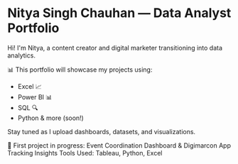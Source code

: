 # Nitya Singh Chauhan — Data Analyst Portfolio

Hi! I'm Nitya, a content creator and digital marketer transitioning into data analytics.

📊 This portfolio will showcase my projects using:
- Excel 📈
- Power BI 📊
- SQL 🔍
- Python & more (soon!)

Stay tuned as I upload dashboards, datasets, and visualizations.

🚀 First project in progress: Event Coordination Dashboard & Digimarcon App Tracking Insights Tools Used: Tableau, Python, Excel
